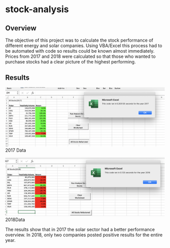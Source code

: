 # stock-analysis

## Overview
The objective of this project was to calculate the stock performance of different energy and solar companies. Using VBA/Excel this process had to be automated with code so results could be known almost immediately. Prices from 2017 and 2018 were calculated so that those who wanted to purchase stocks had a clear picture of the highest performing.

## Results
![](VBA_Challenege_2017.png)
2017 Data

![](VBA_Challenge_2018.png)
2018Data

The results show that in 2017 the solar sector had a better performance overview. In 2018, only two companies posted positive results for the entire year.

